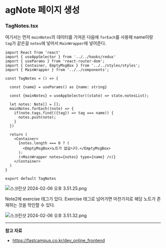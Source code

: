 # agNote 페이지 생성

### TagNotes.tsx

여기서는 먼저 `mainNotes`의 데이터를 가져온 다음에 `forEach`를 사용헤 name이랑 `tag`가 같은걸 `notes`에 넣어서 `MainWrapper`에 넣어준다.

```tsx
import React from 'react'
import { useAppSelector } from '../../hooks/redux'
import { useParams } from 'react-router-dom';
import { Container, EmptyMsgBox } from '../../styles/styles';
import { MainWrapper } from '../../components';

const TagNotes = () => {

  const {name} = useParams() as {name: string}

  const {mainNotes} = useAppSelector((state) => state.notesList);

  let notes: Note[] = [];
  mainNotes.forEach((note) => {
    if(note.tags.find(({tag}) => tag === name)) {
      notes.push(note);
    }
  })

  return (
    <Container>
      {notes.length === 0 ? (
        <EmptyMsgBox>노트가 없습니다.</EmptyMsgBox>
      ):
      (<MainWrapper notes={notes} type={name} />)}
    </Container>
  )
}

export default TagNotes
```

![스크린샷 2024-02-06 오후 3.51.25.png](https://github.com/Heo-y-y/development-blog/assets/112863029/d5098aa8-0eb1-4758-b113-3368766a5d90)

Note2에 exercise 태그가 있다. Exercise 태그로 넘어가면 마찬가지로 해당 노트가 존재하는 것을 학인할 수 있다.

![스크린샷 2024-02-06 오후 3.51.32.png](https://github.com/Heo-y-y/development-blog/assets/112863029/341d9a6d-4695-446d-9d2c-c6a3ff505d5f)

---

**참고 자료**

- <https://fastcampus.co.kr/dev_online_frontend>
